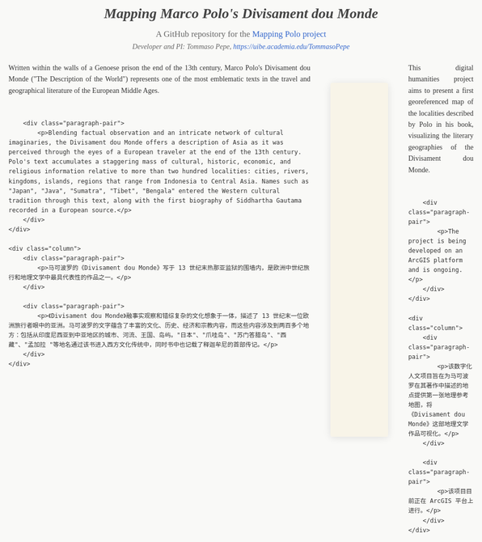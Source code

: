 <style>
    /* GitHub Pages container override */
    .Layout-main {
        margin-top: 0 !important;
        padding-top: 0 !important;
    }
    
    /* Your existing styles */
    body {
        font-family: 'Georgia', serif;
        line-height: 1.6;
        color: #333;
        max-width: 1200px;
        margin: 0 auto;
        padding: 20px;
        background-color: #f9f9f7;
    }
    .header-image {
        width: 100%;
        max-height: 400px;
        object-fit: cover;
        margin-bottom: 30px;
        border-radius: 4px;
        box-shadow: 0 2px 10px rgba(0,0,0,0.1);
    }
    .container {
        display: flex;
        gap: 40px;
    }
    .column {
        flex: 1;
        display: flex;
        flex-direction: column;
    }
    .paragraph-pair {
        display: flex;
        flex-direction: column;
        margin-bottom: 20px;
    }
    h1 {
        font-family: 'Palatino Linotype', 'Book Antiqua', serif;
        text-align: center;
        margin: 20px 0 5px 0;
        color: #444;
        font-style: normal;
    }
    h2.subtitle {
        font-family: 'Palatino Linotype', 'Book Antiqua', serif;
        text-align: center;
        margin: 0;
        color: #666;
        font-size: 1.2em;
        font-weight: normal;
    }
    h2.developer {
        font-family: 'Palatino Linotype', 'Book Antiqua', serif;
        text-align: center;
        margin: 0 0 20px 0;
        color: #666;
        font-size: 1em;
        font-weight: normal;
        font-style: italic;
    }
    h1 em {
        font-style: italic;
    }
    p {
        text-align: justify;
        margin: 0 0 10px 0;
    }
    
    /* Updated Map Container Styles */
    .map-container {
        width: 100%;
        height: 700px;
        margin: 40px 0;
        border-radius: 4px;
        box-shadow: 0 2px 15px rgba(0,0,0,0.1);
        overflow: hidden;
        position: relative;
    }
    #marco-polo-map {
        width: 100%;
        height: 100%;
        background: #f8f4e8;
    }
    
    @media (max-width: 768px) {
        .container {
            flex-direction: column;
        }
        .map-container {
            height: 500px;
        }
    }
</style>

<h1><em>Mapping Marco Polo's Divisament dou Monde</em></h1>
<h2 class="subtitle">A GitHub repository for the <a href="https://www.mappingpolo.com" target="_blank" style="color: #3366cc; text-decoration: none;">Mapping Polo project</a></h2>
<h2 class="developer">Developer and PI: Tommaso Pepe, <a href="https://uibe.academia.edu/TommasoPepe" target="_blank" style="color: #3366cc; text-decoration: none;">https://uibe.academia.edu/TommasoPepe</a></h2>

<div class="container">
    <div class="column">
        <div class="paragraph-pair">
            <p>Written within the walls of a Genoese prison the end of the 13th century, Marco Polo's Divisament dou Monde ("The Description of the World") represents one of the most emblematic texts in the travel and geographical literature of the European Middle Ages.</p>
        </div>
        
        <div class="paragraph-pair">
            <p>Blending factual observation and an intricate network of cultural imaginaries, the Divisament dou Monde offers a description of Asia as it was perceived through the eyes of a European traveler at the end of the 13th century. Polo's text accumulates a staggering mass of cultural, historic, economic, and religious information relative to more than two hundred localities: cities, rivers, kingdoms, islands, regions that range from Indonesia to Central Asia. Names such as "Japan", "Java", "Sumatra", "Tibet", "Bengala" entered the Western cultural tradition through this text, along with the first biography of Siddhartha Gautama recorded in a European source.</p>
        </div>
    </div>
    
    <div class="column">
        <div class="paragraph-pair">
            <p>马可波罗的《Divisament dou Monde》写于 13 世纪末热那亚监狱的围墙内，是欧洲中世纪旅行和地理文学中最具代表性的作品之一。</p>
        </div>
        
        <div class="paragraph-pair">
            <p>《Divisament dou Monde》融事实观察和错综复杂的文化想象于一体，描述了 13 世纪末一位欧洲旅行者眼中的亚洲。马可波罗的文字蕴含了丰富的文化、历史、经济和宗教内容，而这些内容涉及到两百多个地方：包括从印度尼西亚到中亚地区的城市、河流、王国、岛屿。"日本"、"爪哇岛"、"苏门答腊岛"、"西藏"、"孟加拉 "等地名通过该书进入西方文化传统中，同时书中也记载了释迦牟尼的首部传记。</p>
        </div>
    </div>
</div>

<!-- Marco Polo Map Container -->
<div class="map-container">
    <div id="marco-polo-map"></div>
</div>

<div class="container">
    <div class="column">
        <div class="paragraph-pair">
            <p>This digital humanities project aims to present a first georeferenced map of the localities described by Polo in his book, visualizing the literary geographies of the Divisament dou Monde.</p>
        </div>
        
        <div class="paragraph-pair">
            <p>The project is being developed on an ArcGIS platform and is ongoing.</p>
        </div>
    </div>
    
    <div class="column">
        <div class="paragraph-pair">
            <p>该数字化人文项目旨在为马可波罗在其著作中描述的地点提供第一张地理参考地图，将《Divisament dou Monde》这部地理文学作品可视化。</p>
        </div>
        
        <div class="paragraph-pair">
            <p>该项目目前正在 ArcGIS 平台上进行。</p>
        </div>
    </div>
</div>

<!-- Map Scripts -->
<link rel="stylesheet" href="https://unpkg.com/leaflet@1.7.1/dist/leaflet.css" />
<script src="https://unpkg.com/leaflet@1.7.1/dist/leaflet.js"></script>
<script>
    // Initialize the map
    var map = L.map('marco-polo-map', {
        zoomControl: true,
        maxZoom: 18,
        minZoom: 2
    }).fitBounds([[21.9430, 105.8], [51.0, 142.0]]);

    // Add base layer
    L.tileLayer('https://{s}.tile.openstreetmap.org/{z}/{x}/{y}.png', {
        attribution: '&copy; <a href="https://www.openstreetmap.org/copyright">OpenStreetMap</a> contributors'
    }).addTo(map);

    // Custom style for Marco Polo locations
    var marcoPoloStyle = {
        radius: 6,
        fillColor: "#b7484b",
        color: "#333",
        weight: 1,
        opacity: 1,
        fillOpacity: 0.8
    };

    // Sample data (replace with your actual GeoJSON)
    var marcoPoloLocations = {
        "type": "FeatureCollection",
        "features": [
            {
                "type": "Feature",
                "properties": {
                    "Name": "Beijing (Canbaluc)",
                    "Description": "Marco Polo served here under Kublai Khan",
                    "Latitude (Y)": 39.9042,
                    "Longitude (X)": 116.4074
                },
                "geometry": {
                    "type": "Point",
                    "coordinates": [116.4074, 39.9042]
                }
            },
            {
                "type": "Feature",
                "properties": {
                    "Name": "Quanzhou (Çaiton)",
                    "Description": "Major port city described by Polo",
                    "Latitude (Y)": 24.9139,
                    "Longitude (X)": 118.5858
                },
                "geometry": {
                    "type": "Point",
                    "coordinates": [118.5858, 24.9139]
                }
            }
            // Add all your locations here
        ]
    };

    // Add locations to map
    L.geoJSON(marcoPoloLocations, {
        pointToLayer: function (feature, latlng) {
            return L.circleMarker(latlng, marcoPoloStyle);
        },
        onEachFeature: function (feature, layer) {
            var popupContent = `<h3>${feature.properties.Name}</h3>
                              <p>${feature.properties.Description || ''}</p>
                              <small>Lat: ${feature.properties['Latitude (Y)']}, Lon: ${feature.properties['Longitude (X)']}</small>`;
            layer.bindPopup(popupContent);
        }
    }).addTo(map);

    // Add legend
    var legend = L.control({position: 'bottomright'});
    legend.onAdd = function (map) {
        var div = L.DomUtil.create('div', 'info legend');
        div.innerHTML = '<h4>Marco Polo Locations</h4>';
        div.innerHTML += '<i style="background: #b7484b"></i> Documented locations';
        return div;
    };
    legend.addTo(map);
</script>

